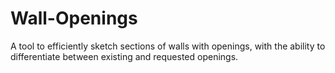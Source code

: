 # Wall-Openings
A tool to efficiently sketch sections of walls with openings, with the ability to differentiate between existing and requested openings.
